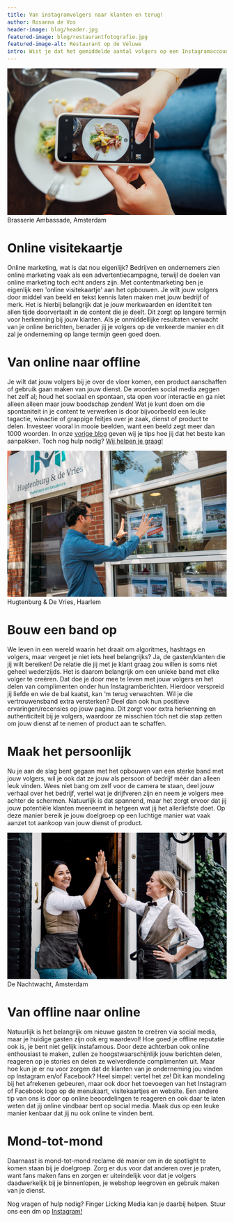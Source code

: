 ```yaml
---
title: Van instagramvolgers naar klanten en terug! 
author: Rosanna de Vos
header-image: blog/header.jpg
featured-image: blog/restaurantfotografie.jpg
featured-image-alt: Restaurant op de Veluwe
intro: Wist je dat het gemiddelde aantal volgers op een Instagramaccount tussen de 125 en 160 volgers ligt? En hoe leuk zou het zijn als je deze volgers als klant hebt? Je restaurant zit vol gasten, je producten vliegen over de ‘figuurlijke’ toonbank en jouw aangeboden diensten worden veelvuldig gebruikt…? Dit klinkt natuurlijk voor elke ondernemer als muziek in de oren. Maar the road to succes kent meerdere wegen. Bij Finger Licking Media weten wij precies wat jouw socialmediakanalen nodig hebben voor dat stukje flair om je volgers over de streep te trekken. In deze blog geven we jou een tipje van de sluier.  
---
```


![Gast maakt foto van gerecht](assets/images/blog/socialbeheer_brasserieambassade.jpg)
Brasserie Ambassade, Amsterdam

# Online visitekaartje
Online marketing, wat is dat nou eigenlijk? Bedrijven en ondernemers zien online marketing vaak als een advertentiecampagne, terwijl de doelen van online marketing toch echt anders zijn. Met contentmarketing ben je eigenlijk een 'online visitekaartje' aan het opbouwen. Je wilt jouw volgers door middel van beeld en tekst kennis laten maken met jouw bedrijf of merk. Het is hierbij belangrijk dat je jouw merkwaarden en identiteit ten allen tijde doorvertaalt in de content die je deelt. Dit zorgt op langere termijn voor herkenning bij jouw klanten. Als je onmiddellijke resultaten verwacht van je online berichten, benader jij je volgers op de verkeerde manier en dit zal je onderneming op lange termijn geen goed doen. 

# Van online naar offline
Je wilt dat jouw volgers bij je over de vloer komen, een product aanschaffen of gebruik gaan maken van jouw dienst. De woorden social media zeggen het zelf al; houd het sociaal en spontaan, sta open voor interactie en ga niet alleen alleen maar jouw boodschap zenden! Wat je kunt doen om die spontaniteit in je content te verwerken is door bijvoorbeeld een leuke tagactie, winactie of grappige feitjes over je zaak, dienst of product te delen. Investeer vooral in mooie beelden, want een beeld zegt meer dan 1000 woorden. In onze [vorige blog](https://fingerlicking.media/blog/laat-je-gasten-watertanden-met-jouw-fotos) geven wij je tips hoe jij dat het beste kan aanpakken. Toch nog hulp nodig? [Wij helpen je graag!](https://fingerlicking.media/contact) 

![makelaar in haarlem voor kantoor](assets/images/blog/makelaar_haarlem.jpg)
Hugtenburg & De Vries, Haarlem

# Bouw een band op 
We leven in een wereld waarin het draait om algoritmes, hashtags en volgers, maar vergeet je niet iets heel belangrijks? Ja, de gasten/klanten die jij wilt bereiken! De relatie die jij met je klant graag zou willen is soms niet geheel wederzijds. Het is daarom belangrijk om een unieke band met elke volger te creëren. Dat doe je door mee te leven met jouw volgers en het delen van complimenten onder hun Instagramberichten. Hierdoor verspreid jij liefde en wie de bal kaatst, kan ‘m terug verwachten. Wil je die vertrouwensband extra versterken? Deel dan ook hun positieve ervaringen/recensies op jouw pagina. Dit zorgt voor extra herkenning en authenticiteit bij je volgers, waardoor ze misschien tóch net die stap zetten om jouw dienst af te nemen of product aan te schaffen.

# Maak het persoonlijk
Nu je aan de slag bent gegaan met het opbouwen van een sterke band met jouw volgers, wil je ook dat ze jouw als persoon of bedrijf méér dan alleen leuk vinden. Wees niet bang om zelf voor de camera te staan, deel jouw verhaal over het bedrijf, vertel wat je drijfveren zijn en neem je volgers mee achter de schermen. Natuurlijk is dat spannend, maar het zorgt ervoor dat jij jouw potentiële klanten meeneemt in hetgeen wat jij het allerliefste doet. Op deze manier bereik je jouw doelgroep op een luchtige manier wat vaak aanzet tot aankoop van jouw dienst of product.

![high five personeel restaurant](assets/images/blog/denachtwacht.jpg)
De Nachtwacht, Amsterdam 

# Van offline naar online
Natuurlijk is het belangrijk om nieuwe gasten te creëren via social media, maar je huidige gasten zijn ook erg waardevol! Hoe goed je offline reputatie ook is, je bent niet gelijk instafamous. Door deze achterban ook online enthousiast te maken, zullen ze hoogstwaarschijnlijk jouw berichten delen, reageren op je stories en delen ze welverdiende complimenten uit. Maar hoe kun je er nu voor zorgen dat de klanten van je onderneming jou vinden op Instagram en/of Facebook? Heel simpel: vertel het ze! Dit kan mondeling bij het afrekenen gebeuren, maar ook door het toevoegen van het Instagram of Facebook logo op de menukaart, visitekaartjes en website. Een andere tip van ons is door op online beoordelingen te reageren en ook daar te laten weten dat jij online vindbaar bent op social media. Maak dus op een leuke manier kenbaar dat jij nu ook online te vinden bent.  

# Mond-tot-mond
Daarnaast is mond-tot-mond reclame dé manier om in de spotlight te komen staan bij je doelgroep. Zorg er dus voor dat anderen over je praten, want fans maken fans en zorgen er uiteindelijk voor dat je volgers daadwerkelijk bij je binnenlopen, je webshop leegroven en gebruik maken van je dienst.

Nog vragen of hulp nodig? Finger Licking Media kan je daarbij helpen. Stuur ons een dm op [Instagram!](https://www.instagram.com/fingerlicking.media/) 
